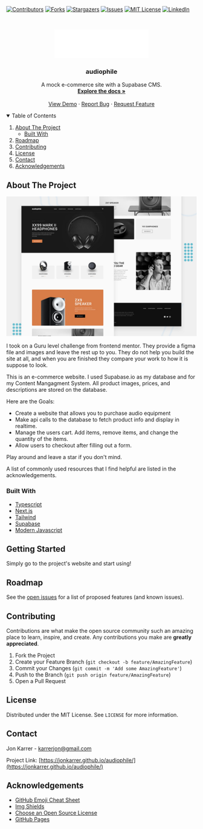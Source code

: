 [![Contributors][contributors-shield]][contributors-url]
[![Forks][forks-shield]][forks-url]
[![Stargazers][stars-shield]][stars-url]
[![Issues][issues-shield]][issues-url]
[![MIT License][license-shield]][license-url]
[![LinkedIn][linkedin-shield]][linkedin-url]

<!-- PROJECT LOGO -->
<br />
<p align="center">
  <a href="https://github.com/jonkarrer/audiophile" >
    <img src="public/shared/desktop/logo.svg" alt="Logo" width="250" height="75">
  </a>

  <h3 align="center">audiophile</h3>

  <p align="center">
    A mock e-commerce site with a Supabase CMS.
    <br />
    <a href="https://github.com/jonkarrer/audiophile"><strong>Explore the docs »</strong></a>
    <br />
    <br />
    <a href="https://jonkarrer.github.io/audiophile/">View Demo</a>
    ·
    <a href="https://github.com/jonkarrer/audiophile/issues">Report Bug</a>
    ·
    <a href="https://github.com/jonkarrer/audiophile/issues">Request Feature</a>
  </p>
</p>

<!-- TABLE OF CONTENTS -->
<details open="open">
  <summary>Table of Contents</summary>
  <ol>
    <li>
      <a href="#about-the-project">About The Project</a>
      <ul>
        <li><a href="#built-with">Built With</a></li>
      </ul>
    </li>
    <li><a href="#roadmap">Roadmap</a></li>
    <li><a href="#contributing">Contributing</a></li>
    <li><a href="#license">License</a></li>
    <li><a href="#contact">Contact</a></li>
    <li><a href="#acknowledgements">Acknowledgements</a></li>
  </ol>
</details>

<!-- ABOUT THE PROJECT -->

## About The Project

[![Product Name Screen Shot][product-screenshot]](https://example.com)

I took on a Guru level challenge from frontend mentor. They provide a figma file and images and leave the rest up to you. They do not help you build the site at all, and when you are finished they compare your work to how it is suppose to look.

This is an e-commerce website. I used Supabase.io as my database and for my Content Mangagment System. All product images, prices, and descriptions are stored on the database.

Here are the Goals:

- Create a website that allows you to purchase audio equipment
- Make api calls to the database to fetch product info and display in realtime.
- Manage the users cart. Add items, remove items, and change the quantity of the items.
- Allow users to checkout after filling out a form.

Play around and leave a star if you don't mind.

A list of commonly used resources that I find helpful are listed in the acknowledgements.

### Built With

- [Typescript](https://www.typescriptlang.org)
- [Next.js](https://www.nextjs.org)
- [Tailwind](https://tailwindcss.com/)
- [Supabase](https://www.supabase.io)
- [Modern Javascript](https://javascript.info)

<!-- GETTING STARTED -->

## Getting Started

Simply go to the project's website and start using!

<!-- ROADMAP -->

## Roadmap

See the [open issues](https://github.com/jonkarrer/audiophile/issues) for a list of proposed features (and known issues).

<!-- CONTRIBUTING -->

## Contributing

Contributions are what make the open source community such an amazing place to learn, inspire, and create. Any contributions you make are **greatly appreciated**.

1. Fork the Project
2. Create your Feature Branch (`git checkout -b feature/AmazingFeature`)
3. Commit your Changes (`git commit -m 'Add some AmazingFeature'`)
4. Push to the Branch (`git push origin feature/AmazingFeature`)
5. Open a Pull Request

<!-- LICENSE -->

## License

Distributed under the MIT License. See `LICENSE` for more information.

<!-- CONTACT -->

## Contact

Jon Karrer - karrerjon@gmail.com

Project Link: [https://jonkarrer.github.io/audiophile/](https://jonkarrer.github.io/audiophile/)

<!-- ACKNOWLEDGEMENTS -->

## Acknowledgements

- [GitHub Emoji Cheat Sheet](https://www.webpagefx.com/tools/emoji-cheat-sheet)
- [Img Shields](https://shields.io)
- [Choose an Open Source License](https://choosealicense.com)
- [GitHub Pages](https://pages.github.com)

<!-- MARKDOWN LINKS & IMAGES -->
<!-- https://www.markdownguide.org/basic-syntax/#reference-style-links -->

[contributors-shield]: https://img.shields.io/github/contributors/jonkarrer/audiophile.svg?style=for-the-badge
[contributors-url]: https://github.com/jonkarrer/audiophile/graphs/contributors
[forks-shield]: https://img.shields.io/github/forks/jonkarrer/audiophile.svg?style=for-the-badge
[forks-url]: https://github.com/jonkarrer/audiophile/network/members
[stars-shield]: https://img.shields.io/github/stars/jonkarrer/audiophile.svg?style=for-the-badge
[stars-url]: https://github.com/jonkarrer/audiophile/stargazers
[issues-shield]: https://img.shields.io/github/issues/jonkarrer/audiophile.svg?style=for-the-badge
[issues-url]: https://github.com/jonkarrer/audiophile/issues
[license-shield]: https://img.shields.io/github/license/jonkarrer/audiophile.svg?style=for-the-badge
[license-url]: https://github.com/jonkarrer/audiophile/blob/master/LICENSE
[linkedin-shield]: https://img.shields.io/badge/-LinkedIn-black.svg?style=for-the-badge&logo=linkedin&colorB=555
[linkedin-url]: https://www.linkedin.com/in/jon-karrer-6b8a18186/
[product-screenshot]: public/preview.jpg
